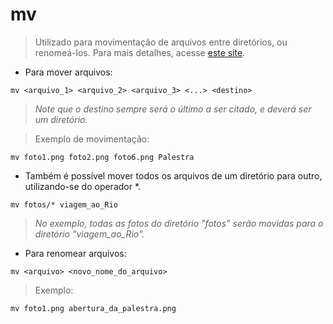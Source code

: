 # mv

> Utilizado para movimentação de arquivos entre diretórios, ou renomeá-los.
> Para mais detalhes, acesse [este site](https://url-to-upstream.tld).

- Para mover arquivos:

`mv <arquivo_1> <arquivo_2> <arquivo_3> <...> <destino>`

> *Note que o destino sempre será o último a ser citado, e deverá ser um diretório.*

> Exemplo de movimentação:

`mv foto1.png foto2.png foto6.png Palestra`

- Também é possível mover todos os arquivos de um diretório para outro, utilizando-se do operador \*.

`mv fotos/* viagem_ao_Rio`

> *No exemplo, todas as fotos do diretório "fotos" serão movidas para o diretório "viagem_ao_Rio".*

- Para renomear arquivos:

`mv <arquivo> <novo_nome_do_arquivo>`

> Exemplo:

`mv foto1.png abertura_da_palestra.png`
